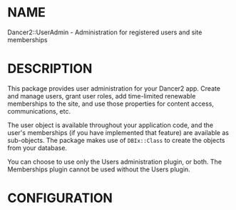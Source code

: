 # NAME

Dancer2::UserAdmin - Administration for registered users and site memberships

# DESCRIPTION

This package provides user administration for your Dancer2 app. Create and
manage users, grant user roles, add time-limited renewable memberships to
the site, and use those properties for content access, communications, etc.

The user object is available throughout your application code, and the user's
memberships (if you have implemented that feature) are available as sub-objects.
The package makes use of `DBIx::Class` to create the objects from your database.

You can choose to use only the Users administration plugin, or both. The
Memberships plugin cannot be used without the Users plugin.

# CONFIGURATION
